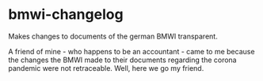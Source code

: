 # bmwi-changelog
Makes changes to documents of the german BMWI transparent.

A friend of mine - who happens to be an accountant - came to me because the changes the BMWI made to their documents regarding the corona pandemic were not retraceable.
Well, here we go my friend.
